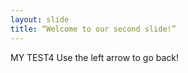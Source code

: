 ```yaml
---
layout: slide
title: “Welcome to our second slide!”
---
```

MY TEST4
Use the left arrow to go back!
